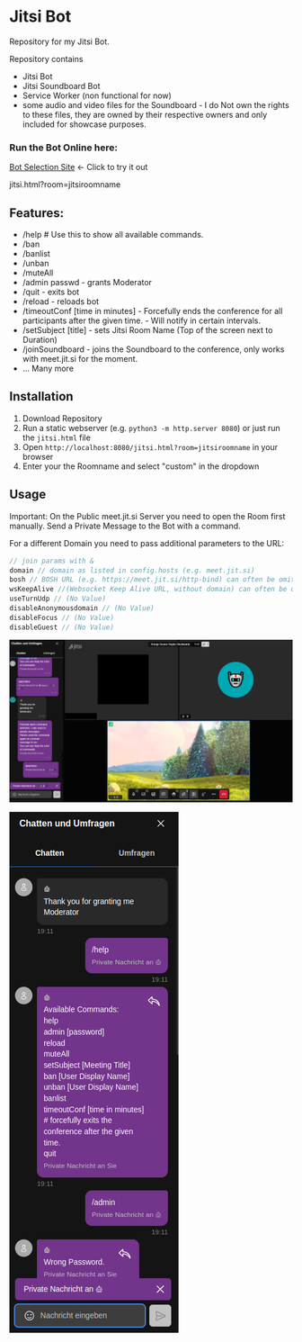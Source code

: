# Jitsi Bot

Repository for my Jitsi Bot.

Repository contains 
* Jitsi Bot
* Jitsi Soundboard Bot
* Service Worker (non functional for now)
* some audio and video files for the Soundboard - I do Not own the rights to these files, they are owned by their respective owners and only included for showcase purposes.

### Run the Bot Online here:

[Bot Selection Site](https://bloodiko.github.io/jitsi-bot/jitsi-bot/jitsi.html) ← Click to try it out

jitsi.html?room=jitsiroomname

## Features:

- /help # Use this to show all available commands. 
- /ban
- /banlist
- /unban
- /muteAll
- /admin passwd - grants Moderator
- /quit - exits bot
- /reload - reloads bot
- /timeoutConf [time in minutes] - Forcefully ends the conference for all
  participants after the given time. - Will notify in certain intervals.
- /setSubject [title] - sets Jitsi Room Name (Top of the screen next to
  Duration)
- /joinSoundboard - joins the Soundboard to the conference, only works with meet.jit.si for the moment.
- ... Many more 

## Installation

1. Download Repository
2. Run a static webserver (e.g. `python3 -m http.server 8080`) or just run the
   `jitsi.html` file
3. Open `http://localhost:8080/jitsi.html?room=jitsiroomname` in your browser
4. Enter your the Roomname and select "custom" in the dropdown

## Usage

Important: On the Public meet.jit.si Server you need to open the Room first manually.
Send a Private Message to the Bot with a command.

For a different Domain you need to pass additional parameters to the URL:

```js
// join params with &
domain // domain as listed in config.hosts (e.g. meet.jit.si)
bosh // BOSH URL (e.g. https://meet.jit.si/http-bind) can often be omitted
wsKeepAlive //(Websocket Keep Alive URL, without domain) can often be omitted
useTurnUdp // (No Value)
disableAnonymousdomain // (No Value)
disableFocus // (No Value)
disableGuest // (No Value)
```

![Mini Showcase][showcase]

![Help Command in Chat][def]


[def]: images/privateMessage_help.png
[showcase]: images/Mini-Showcase.png